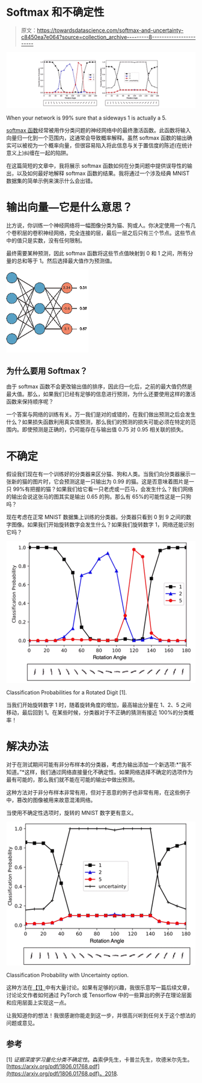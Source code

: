# Softmax 和不确定性

> 原文：<https://towardsdatascience.com/softmax-and-uncertainty-c8450ea7e064?source=collection_archive---------8----------------------->

![](img/065b44efb12881d38dd60f01a99ce900.png)

When your network is 99% sure that a sideways 1 is actually a 5.

[softmax 函数](https://en.wikipedia.org/wiki/Softmax_function)经常被用作分类问题的神经网络中的最终激活函数。此函数将输入向量归一化到一个范围内，这通常会导致概率解释。虽然 softmax 函数的输出确实可以被视为一个概率向量，但很容易陷入将此信息与关于置信度的陈述(在统计意义上)纠缠在一起的陷阱。

在这篇简短的文章中，我将展示 softmax 函数如何在分类问题中提供误导性的输出，以及如何最好地解释 softmax 函数的结果。我将通过一个涉及经典 MNIST 数据集的简单示例来演示什么会出错。

# 输出向量—它是什么意思？

比方说，你训练一个神经网络将一幅图像分类为猫、狗或人。你决定使用一个有几个卷积层的卷积神经网络，完全连接的层，最后一层之后只有三个节点。这些节点中的值只是实数，没有任何限制。

最终需要某种预测，因此 softmax 函数将这些节点值映射到 0 和 1 之间，所有分量的总和等于 1。然后选择最大值作为预测值。

![](img/3e6630bf475deb26a7c22ccdeacf9988.png)

## 为什么要用 Softmax？

由于 softmax 函数不会更改输出值的排序，因此归一化后，之前的最大值仍然是最大值。那么，如果我们已经有足够的信息进行预测，为什么还要使用这样的激活函数来保持顺序呢？

一个答案与网络的训练有关。万一我们是对的或错的，在我们做出预测之后会发生什么？如果损失函数利用真实值预测，那么我们的预测的损失可能必须在特定的范围内。即使预测是正确的，仍可能存在与输出值 0.75 对 0.95 相关联的损失。

# 不确定

假设我们现在有一个训练好的分类器来区分猫、狗和人类。当我们向分类器展示一张新的猫的图片时，它会预测这是一只输出为 0.99 的猫。这是否意味着图片是一只 99%有把握的猫？如果我们给它看一只老虎或一匹马，会发生什么？我们网络的输出会说这张马的图其实是输出 0.65 的狗。那么有 65%的可能性这是一只狗吗？

现在考虑在正常 MNIST 数据集上训练的分类器。分类器只看到 0 到 9 之间的数字图像。如果我们开始旋转数字会发生什么？如果我们旋转数字 1，网络还能识别它吗？

![](img/db02b3a23f3a05bf8e7fee236ece8557.png)

Classification Probabilities for a Rotated Digit [1].

当我们开始旋转数字 1 时，随着旋转角度的增加，最高输出分量在 1、2、5 之间移动，最后回到 1。在某些时候，分类器对于不正确的猜测有接近 100%的分类概率！

# 解决办法

对于在测试期间可能有非分布样本的分类器，考虑为输出添加一个新选项:*“我不知道。”*这样，我们通过网络直接量化不确定性。如果网络选择不确定的选项作为最有可能的，那么我们就不能在可能的输出中做出预测。

这种方法对于非分布样本非常有用，但对于恶意的例子也非常有用，在这些例子中，篡改的图像被用来故意混淆网络。

当使用不确定性选项时，旋转的 MNIST 数字更有意义。

![](img/2e2ff42c6eb17ef83eef07775700db3d.png)

Classification Probability with Uncertainty option.

这种方法在[【1】](https://arxiv.org/pdf/1806.01768.pdf)中有大量讨论。如果有足够的兴趣，我很乐意写一篇后续文章，讨论论文作者如何通过 PyTorch 或 Tensorflow 中的一些算出的例子在理论层面和应用层面上实现这一点。

让我知道你的想法！我很感谢你能走到这一步，并很高兴听到任何关于这个想法的问题或意见。

## 参考

[1] *证据深度学习量化分类不确定性*。森索伊先生，卡普兰先生，坎德米尔先生。[https://arxiv.org/pdf/1806.01768.pdf](https://arxiv.org/pdf/1806.01768.pdf)。2018.